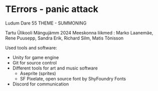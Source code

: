 # TErrors - panic attack
Ludum Dare 55
THEME - SUMMONING

Tartu Ülikooli Mängujämm 2024
Meeskonna liikmed : Marko Laanemäe, Rene Puusepp, Sandra Erik, Richard Silm, Matis Tõnisson

Used tools and software:
- Unity for game engine
- Git for source control
- Different tools for art and music software
  - Aseprite (sprites)
  - SF Pixelate, open source font by ShyFoundry Fonts
- Discord for communication

